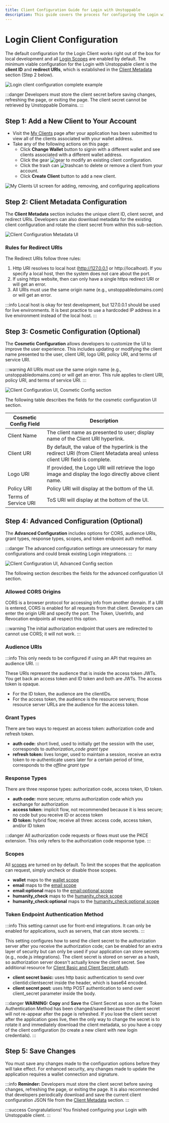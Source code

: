 ```yaml
---
title: Client Configuration Guide for Login with Unstoppable
description: This guide covers the process for configuring the Login with Unstoppable client.
---
```


# Login Client Configuration

The default configuration for the Login Client works right out of the box for local development and all [Login Scopes](scopes-for-login.md) are enabled by default. The minimum viable configuration for the Login with Unstoppable client is the **client ID** and **redirect URIs**, which is established in the [Client Metadata](login-client-configuration.md#step-2-client-metadata-configuration) section (Step 2 below).

![Login client configuration complete example](../../images/login-client-config.gif '#display=block;margin-left=auto;margin-right=auto;width=70%;')

:::danger
Developers must store the client secret before saving changes, refreshing the page, or exiting the page. The client secret cannot be retrieved by Unstoppable Domains.
:::

## Step 1: Add a New Client to Your Account

* Visit the [My Clients](https://dashboard.auth.unstoppabledomains.com) page after your application has been submitted to view all of the clients associated with your wallet address.
* Take any of the following actions on this page:
  * Click **Change Wallet** button to signin with a different wallet and see clients associated with a different wallet address.
  * Click the gear ![gear](../../images/gear_icon_my_clients.png '#width=32px;vertical-align=text-bottom') to modify an existing client configuration.
  * Click the trash can ![trashcan](../../images/trashcan_icon_my_clients.png '#width=32px;vertical-align=text-bottom') to delete or remove a client from your account.
  * Click **Create Client** button to add a new client.

![My Clients UI screen for adding, removing, and configuring applications](../../images/new_my_clients_screen_markup.png '#display=block;margin-left=auto;margin-right=auto;width=50%;')

## Step 2: Client Metadata Configuration

The **Client Metadata** section includes the unique client ID, client secret, and redirect URIs. Developers can also download metadata for the existing client configuration and rotate the client secret from within this sub-section.

![Client Configuration Metadata UI](../../images/client_config_screen_metadata.png '#display=block;margin-left=auto;margin-right=auto;width=50%;')

### Rules for Redirect URIs

The Redirect URIs follow three rules:

1. Http URI resolves to local host (http://127.0.0.1 or http://localhost). If you specify a local host, then the system does not care about the port.
2. If using https website, then can only have a single https redirect URI or will get an error.
3. All URIs must use the same origin name (e.g., unstoppabledomains.com) or will get an error.

:::info
Local host is okay for test development, but 127.0.0.1 should be used for live environments. It is best practice to use a hardcoded IP address in a live environment instead of the local host.
:::

## **Step 3: Cosmetic Configuration (Optional)**

The **Cosmetic Configuration** allows developers to customize the UI to improve the user experience. This includes updating or modifying the client name presented to the user, client URI, logo URI, policy URI, and terms of service URI.

:::warning
All URIs must use the same origin name (e.g., unstoppabledomains.com) or will get an error. This rule applies to client URI, policy URI, and terms of service URI.
:::

![Client Configuration UI, Cosmetic Config section](../../images/client_config_screen_cosmetic.png '#display=block;margin-left=auto;margin-right=auto;width=50%;')

The following table describes the fields for the cosmetic configuration UI section.

| Cosmetic Config Field | Description                                                                                                                 |
| --------------------- | --------------------------------------------------------------------------------------------------------------------------- |
| Client Name           | The client name as presented to user; display name of the Client URI hyperlink.                                             |
| Client URI            | By default, the value of the hyperlink is the redirect URI (from Client Metadata area) unless client URI field is complete. |
| Logo URI              | If provided, the Logo URI will retrieve the logo image and display the logo directly above client name.                     |
| Policy URI            | Policy URI will display at the bottom of the UI.                                                                            |
| Terms of Service URI  | ToS URI will display at the bottom of the UI.                                                                               |

## Step 4: Advanced Configuration (Optional)

The **Advanced Configuration** includes options for CORS, audience URIs, grant types, response types, scopes, and token endpoint auth method.

:::danger
The advanced configuration settings are unnecessary for many configurations and could break existing Login integrations.
:::

![Client Configuration UI, Advanced Config section](../../images/client_config_screen_advanced.png '#display=block;margin-left=auto;margin-right=auto;width=50%;')

The following section describes the fields for the advanced configuration UI section.

### Allowed CORS Origins

CORS is a browser protocol for accessing info from another domain. If a URI is entered, CORS is enabled for all requests from that client. Developers can enter the origin URI and specify the port. The Token, UserInfo, and Revocation endpoints all respect this option.

:::warning
The initial authorization endpoint that users are redirected to cannot use CORS; it will not work.
:::

### Audience URIs

:::info
This only needs to be configured if using an API that requires an audience URI.
:::

These URIs represent the audience that is inside the access token JWTs. You get back an access token and ID token and both are JWTs. The access token is opaque.

* For the ID token, the audience are the clientIDs.
* For the access token, the audience is the resource servers; those resource server URLs are the audience for the access token.

### Grant Types

There are two ways to request an access token: authorization code and refresh token.

* **auth code:** short lived, used to initially get the session with the user, corresponds to _authorization\_code grant type_
* **refresh token:** lives longer, used to maintain a session, receive an extra token to re-authenticate users later for a certain period of time, corresponds to the _offline grant type_

### Response Types

There are three response types: authorization code, access token, ID token.

* **auth code:** more secure; returns authorization code which you exchange for authorization
* **access token:** implicit flow, not recommended because it is less secure; no code but you receive ID or access token
* **ID token:** hybrid flow; receive all three: access code, access token, and/or ID token

:::danger
All authorization code requests or flows must use the PKCE extension. This only refers to the authorization code response type.
:::

### Scopes

All [scopes](scopes-for-login.md) are turned on by default. To limit the scopes that the application can request, simply uncheck or disable those scopes.

* **wallet** maps to the [wallet scope](scopes-for-login.md#wallet-scope)
* **email** maps to the [email scope](scopes-for-login.md#email-scope)
* **email:optional** maps to the [email:optional scope](scopes-for-login.md#emailoptional-scope)
* **humanity_check** maps to the [humanity_check scope](scopes-for-login.md#humanitycheck-scope-mark-style"colorred"betamark)
* **humanity_check:optional** maps to the [humanity_check:optional scope](scopes-for-login.md#humanitycheckoptional-scope-mark-style"colorred"betamark)

### Token Endpoint Authentication Method

:::info
This setting cannot use for front-end integrations. It can only be enabled for applications, such as servers, that can store secrets.
:::

This setting configures how to send the client secret to the authorization server after you receive the authorization code; can be enabled for an extra layer of security but can only be used if your application can store secrets (e.g., node.js integrations). The client secret is stored on server as a hash, so authorization server doesn't actually know the client secret. See additional resource for [Client Basic and Client Secret oAuth](https://datatracker.ietf.org/doc/html/rfc6749#section-2.3.1).

* **client secret basic:** uses http basic authentication to send over clientid:clientsecret inside the header, which is base64 encoded.
* **client secret post:** uses http POST authentication to send over client\_secret parameter inside the body.

:::danger
**WARNING: Copy** and **Save** the Client Secret as soon as the Token Authentication Method has been changed/saved because the client secret will not re-appear after the page is refreshed. If you lose the client secret after the application goes live, then the only way to change the secret is to rotate it and immediately download the client metadata, so you have a copy of the client configuration (to create a new client with new login credentials).
:::

## Step 5: Save Changes

You must save any changes made to the configuration options before they will take effect. For enhanced security, any changes made to update the application requires a wallet connection and signature.

:::info
**Reminder:** Developers must store the client secret before saving changes, refreshing the page, or exiting the page. It is also recommended that developers periodically download and save the current client configuration JSON file from the [Client Metadata](login-client-configuration.md#step-2-client-metadata-configuration) section.
:::

:::success Congratulations!
You finished configuring your Login with Unstoppable client.
:::
